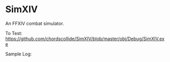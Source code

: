# SimXIV
An FFXIV combat simulator.

To Test:
https://github.com/chordscollide/SimXIV/blob/master/obj/Debug/SimXIV.exe

Sample Log:



